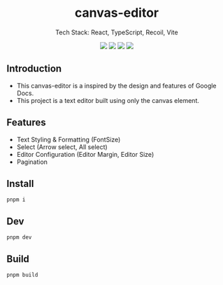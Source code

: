 <h1 align="center">canvas-editor</h1>

<p align="center">
 Tech Stack: React, TypeScript, Recoil, Vite
</p>
<p align="center">
<img src="https://img.shields.io/badge/React-61dafb?style=flat&logo=React&logoColor=black">
<img src="https://img.shields.io/badge/TypeScript-3178c6?style=flat&logo=TypeScript&logoColor=white">
<img src="https://img.shields.io/badge/Recoil-0099FF?style=flat&logo=Recoil&logoColor=white">
<img src="https://img.shields.io/badge/Vite-646CFF?style=flat&logo=Vite&logoColor=white">
</p>

## Introduction
- This canvas-editor is a inspired by the design and features of Google Docs.
- This project is a text editor built using only the canvas element.

## Features

- Text Styling & Formatting (FontSize)
- Select (Arrow select, All select)
- Editor Configuration (Editor Margin, Editor Size)
- Pagination


## Install

`pnpm i`

## Dev

`pnpm dev`

## Build

`pnpm build`
